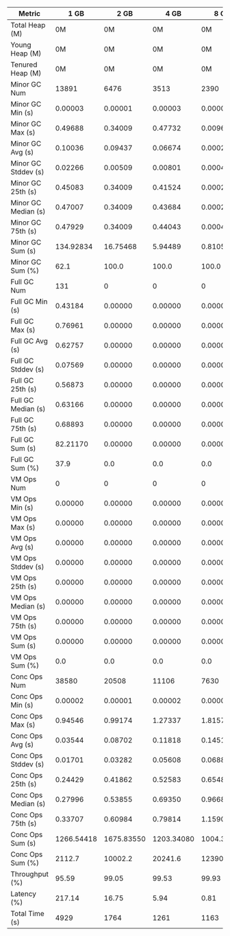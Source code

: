 | Metric | 1 GB | 2 GB | 4 GB | 8 GB |
|------|----|----|----|----|
| Total Heap (M) | 0M | 0M | 0M | 0M |
| Young Heap (M) | 0M | 0M | 0M | 0M |
| Tenured Heap (M) | 0M | 0M | 0M | 0M |
| Minor GC Num | 13891 | 6476 | 3513 | 2390 |
| Minor GC Min (s) | 0.00003 | 0.00001 | 0.00003 | 0.00002 |
| Minor GC Max (s) | 0.49688 | 0.34009 | 0.47732 | 0.00967 |
| Minor GC Avg (s) | 0.10036 | 0.09437 | 0.06674 | 0.00028 |
| Minor GC Stddev (s) | 0.02266 | 0.00509 | 0.00801 | 0.00042 |
| Minor GC 25th (s) | 0.45083 | 0.34009 | 0.41524 | 0.00024 |
| Minor GC Median (s) | 0.47007 | 0.34009 | 0.43684 | 0.00029 |
| Minor GC 75th (s) | 0.47929 | 0.34009 | 0.44043 | 0.00040 |
| Minor GC Sum (s) | 134.92834 | 16.75468 | 5.94489 | 0.81055 |
| Minor GC Sum (%) | 62.1 | 100.0 | 100.0 | 100.0 |
| Full GC Num | 131 | 0 | 0 | 0 |
| Full GC Min (s) | 0.43184 | 0.00000 | 0.00000 | 0.00000 |
| Full GC Max (s) | 0.76961 | 0.00000 | 0.00000 | 0.00000 |
| Full GC Avg (s) | 0.62757 | 0.00000 | 0.00000 | 0.00000 |
| Full GC Stddev (s) | 0.07569 | 0.00000 | 0.00000 | 0.00000 |
| Full GC 25th (s) | 0.56873 | 0.00000 | 0.00000 | 0.00000 |
| Full GC Median (s) | 0.63166 | 0.00000 | 0.00000 | 0.00000 |
| Full GC 75th (s) | 0.68893 | 0.00000 | 0.00000 | 0.00000 |
| Full GC Sum (s) | 82.21170 | 0.00000 | 0.00000 | 0.00000 |
| Full GC Sum (%) | 37.9 | 0.0 | 0.0 | 0.0 |
| VM Ops Num | 0 | 0 | 0 | 0 |
| VM Ops Min (s) | 0.00000 | 0.00000 | 0.00000 | 0.00000 |
| VM Ops Max (s) | 0.00000 | 0.00000 | 0.00000 | 0.00000 |
| VM Ops Avg (s) | 0.00000 | 0.00000 | 0.00000 | 0.00000 |
| VM Ops Stddev (s) | 0.00000 | 0.00000 | 0.00000 | 0.00000 |
| VM Ops 25th (s) | 0.00000 | 0.00000 | 0.00000 | 0.00000 |
| VM Ops Median (s) | 0.00000 | 0.00000 | 0.00000 | 0.00000 |
| VM Ops 75th (s) | 0.00000 | 0.00000 | 0.00000 | 0.00000 |
| VM Ops Sum (s) | 0.00000 | 0.00000 | 0.00000 | 0.00000 |
| VM Ops Sum (%) | 0.0 | 0.0 | 0.0 | 0.0 |
| Conc Ops Num | 38580 | 20508 | 11106 | 7630 |
| Conc Ops Min (s) | 0.00002 | 0.00001 | 0.00002 | 0.00002 |
| Conc Ops Max (s) | 0.94546 | 0.99174 | 1.27337 | 1.81570 |
| Conc Ops Avg (s) | 0.03544 | 0.08702 | 0.11818 | 0.14519 |
| Conc Ops Stddev (s) | 0.01701 | 0.03282 | 0.05608 | 0.06885 |
| Conc Ops 25th (s) | 0.24429 | 0.41862 | 0.52583 | 0.65486 |
| Conc Ops Median (s) | 0.27996 | 0.53855 | 0.69350 | 0.96687 |
| Conc Ops 75th (s) | 0.33707 | 0.60984 | 0.79814 | 1.15900 |
| Conc Ops Sum (s) | 1266.54418 | 1675.83550 | 1203.34080 | 1004.30409 |
| Conc Ops Sum (%) | 2112.7 | 10002.2 | 20241.6 | 123904.3 |
| Throughput (%) | 95.59 | 99.05 | 99.53 | 99.93 |
| Latency (%) | 217.14 | 16.75 | 5.94 | 0.81 |
| Total Time (s) | 4929 | 1764 | 1261 | 1163 |
